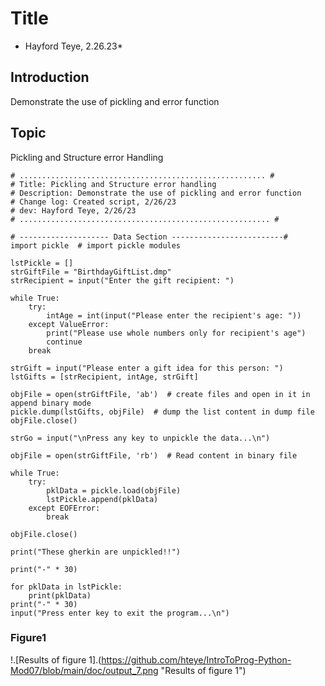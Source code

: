 # Title
* Hayford Teye, 2.26.23*

## Introduction
Demonstrate the use of pickling and error function

## Topic
Pickling and Structure error Handling

```
# ....................................................... #
# Title: Pickling and Structure error handling
# Description: Demonstrate the use of pickling and error function
# Change log: Created script, 2/26/23
# dev: Hayford Teye, 2/26/23
# ........................................................ #

# -------------------- Data Section -------------------------#
import pickle  # import pickle modules

lstPickle = []
strGiftFile = "BirthdayGiftList.dmp"
strRecipient = input("Enter the gift recipient: ")

while True:
    try:
        intAge = int(input("Please enter the recipient's age: "))
    except ValueError:
        print("Please use whole numbers only for recipient's age")
        continue
    break

strGift = input("Please enter a gift idea for this person: ")
lstGifts = [strRecipient, intAge, strGift]

objFile = open(strGiftFile, 'ab')  # create files and open in it in append binary mode
pickle.dump(lstGifts, objFile)  # dump the list content in dump file
objFile.close()

strGo = input("\nPress any key to unpickle the data...\n")

objFile = open(strGiftFile, 'rb')  # Read content in binary file

while True:
    try:
        pklData = pickle.load(objFile)
        lstPickle.append(pklData)
    except EOFError:
        break

objFile.close()

print("These gherkin are unpickled!!")

print("-" * 30)

for pklData in lstPickle:
    print(pklData)
print("-" * 30)
input("Press enter key to exit the program...\n")
```
### Figure1
!.[Results of figure 1].(https://github.com/hteye/IntroToProg-Python-Mod07/blob/main/doc/output_7.png "Results of figure 1")

